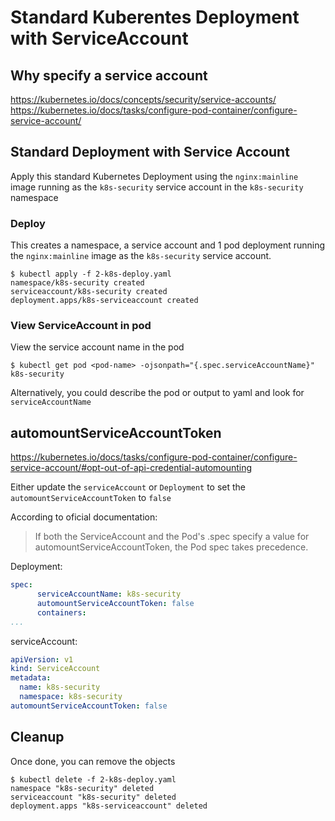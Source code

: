 # Standard Kuberentes Deployment with ServiceAccount

## Why specify a service account

https://kubernetes.io/docs/concepts/security/service-accounts/
https://kubernetes.io/docs/tasks/configure-pod-container/configure-service-account/


## Standard Deployment with Service Account

Apply this standard Kubernetes Deployment using the `nginx:mainline` image running as the `k8s-security` service account in the `k8s-security` namespace


### Deploy

This creates a namespace, a service account and 1 pod deployment running the `nginx:mainline` image as the `k8s-security` service account.

```shell
$ kubectl apply -f 2-k8s-deploy.yaml
namespace/k8s-security created
serviceaccount/k8s-security created
deployment.apps/k8s-serviceaccount created
```


### View ServiceAccount in pod

View the service account name in the pod

```shell
$ kubectl get pod <pod-name> -ojsonpath="{.spec.serviceAccountName}"
k8s-security
```

Alternatively, you could describe the pod or output to yaml and look for `serviceAccountName`

## automountServiceAccountToken

https://kubernetes.io/docs/tasks/configure-pod-container/configure-service-account/#opt-out-of-api-credential-automounting

Either update the `serviceAccount` or `Deployment` to set the `automountServiceAccountToken` to `false`

According to oficial documentation:

>If both the ServiceAccount and the Pod's .spec specify a value for automountServiceAccountToken, the Pod spec takes precedence.


Deployment:
```yaml
spec:
      serviceAccountName: k8s-security
      automountServiceAccountToken: false
      containers:
...
```

serviceAccount:
```yaml
apiVersion: v1
kind: ServiceAccount
metadata:
  name: k8s-security
  namespace: k8s-security
automountServiceAccountToken: false
```


## Cleanup

Once done, you can remove the objects

```shell
$ kubectl delete -f 2-k8s-deploy.yaml
namespace "k8s-security" deleted
serviceaccount "k8s-security" deleted
deployment.apps "k8s-serviceaccount" deleted
```